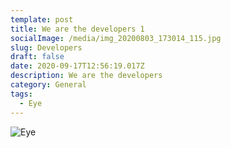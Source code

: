 ```yaml
---
template: post
title: We are the developers 1
socialImage: /media/img_20200803_173014_115.jpg
slug: Developers
draft: false
date: 2020-09-17T12:56:19.017Z
description: We are the developers
category: General
tags:
  - Eye
---
```

![Eye](/media/_uhdwomen252.jpg "E")
